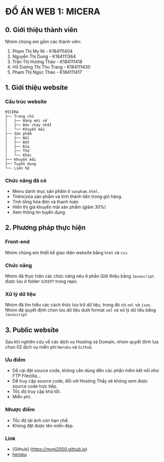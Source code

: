 # ĐỒ ÁN WEB 1: MICERA

## 0. Giới thiệu thành viên

Nhóm chúng em gồm các thành viên:

1. Phạm Thị My Ni - K184111404
2. Nguyễn Thị Dung - K184111364
3. Trần Thị Hương Thảo - K184111418
4. Hồ Dương Thị Thu Trang - K184111430
5. Phạm Thị Ngọc Thảo - K184111417

## 1. Giới thiệu website

### Cấu trúc website

```
MICERA
├── Trang chủ
│   ├── Hàng mới về
│   ├── Bán chạy nhất
│   └── Khuyến mãi
├── Sản phẩm
│   ├── Nồi 
│   ├── Bát
│   ├── Đĩa
│   ├── Thố
│   └── Khác
├── Khuyến mãi
├── Tuyển dụng
└── Liên hệ
```

### Chức năng đã có
- Menu danh mục sản phẩm ở `sanpham.html`.
- Thêm/xóa sản phẩm và tính thành tiền trong giỏ hàng.
- Tính tổng hóa đơn và thanh toán
- Hiển thị giá khuyến mãi sản phẩm (giảm 30%)
- Xem thông tin tuyển dụng

## 2. Phương pháp thực hiện

### Front-end

Nhóm chúng em thiết kế giao diện website bằng `html` và `css`.

### Chức năng

Nhóm đã thực hiện các chức năng nêu ở phần Giới thiệu bằng `Javascript` được lưu ở folder `SCRIPT` trong repo.

### Xử lý dữ liệu

Nhóm đã tìm hiểu các cách thức lưu trữ dữ liệu, trong đó có `xml` và `json`. Nhóm đã quyết định chọn lưu dữ liệu dưới format `xml` và xử lý dữ liệu bằng `Javascript`

## 3. Public website

Sau khi nghiên cứu về các dịch vụ Hosting và Domain, nhóm quyết định lựa chọn 02 dịch vụ miễn phí `Heroku` và `Github`.

### Ưu điểm
- Dễ cài đặt source code, không cần dùng đến các phần mềm kết nối như FTP Filezilla,.. 
- Dễ truy cập source code, đối với Hosting Thầy sẽ không xem được source code trực tiếp.
- Tốc độ truy cập khá tốt.
- Miễn phí.

### Nhược điểm
- Tốc độ tải ảnh còn hạn chế.
- Không đặt được tên miền đẹp.

### Link
- [Github] (https://myni2000.github.io)
- [heroku](https://micera.herokuapp.com)
